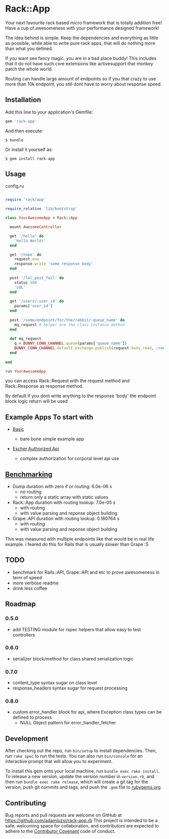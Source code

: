 # Rack::App

Your next favourite rack based micro framework that is totally addition free! 
Have a cup of awesomeness with  your performance designed framework!

The idea behind is simple. 
Keep the dependencies and everything as little as possible,
while able to write pure rack apps,
that will do nothing more than what you defined.

If you want see fancy magic, you are in a bad place buddy!
This includes that it do not have such core extensions like activesupport that monkey patch the whole world.

Routing can handle large amount of endpoints so if you that crazy to use more than 10k endpoint,
you still dont have to worry about response speed.

## Installation

Add this line to your application's Gemfile:

```ruby
gem 'rack-app'
```

And then execute:

    $ bundle

Or install it yourself as:

    $ gem install rack-app

## Usage

config.ru
```ruby

require 'rack/app'

require_relative 'lib/bootstrap'

class YourAwesomeApp < Rack::App

  mount AwesomeController

  get '/hello' do
    'Hello World!'
  end

  get '/nope' do
    request.env
    response.write 'some response body'
  end
  
  post '/lol_post_fail' do 
    status 500 
    'LOL'
  end
  
  get '/users/:user_id' do 
    params['user_id']
  end 
  
  post '/some/endpoint/for/the/rabbit/:queue_name' do 
    mq_request # helper are the class instance method 
  end 
  
  def mq_request
    q = BUNNY_CONN_CHANNEL.queue(params['queue_name'])
    BUNNY_CONN_CHANNEL.default_exchange.publish(request.body.read, :routing_key => q.name)
  end 
  
end

run YourAwesomeApp
```

you can access Rack::Request with the request method and 
Rack::Response as response method. 

By default if you dont write anything to the response 'body' the endpoint block logic return will be used

## Example Apps To start with

* [Basic](https://github.com/adamluzsi/rack-app.rb-examples/tree/master/basic)
  * bare bone simple example app 
  
* [Escher Authorized Api](https://github.com/adamluzsi/rack-app.rb-examples/tree/master/escher_authorized)
  * complex authorization for corporal level api use

## [Benchmarking](https://github.com/adamluzsi/rack-app.rb-benchmark)

* Dump duration with zero if or routing: 6.0e-06 s
  * no routing
  * return only a static array with static values
* Rack::App duration with routing lookup: 7.0e-05 s
  * with routing 
  * with value parsing and reponse object building
* Grape::API duration with routing lookup: 0.180764 s
  * with routing 
  * with value parsing and reponse object building
  
This was measured with multiple endpoints like that would be in real life example.
i feared do this for Rails that is usually slower than Grape :S

## TODO

* benchmark for Rails::API, Grape::API and etc to prove awesomeness in term of speed
* more verbose readme
* drink less coffee

## Roadmap 

### 0.5.0

* add TESTING module for rspec helpers that allow easy to test controllers

### 0.6.0

* serializer block/method for class shared serialization logic

### 0.7.0

* content_type syntax sugar on class level 
* response_headers syntax sugar for request processing 

### 0.8.0

* custom error_handler block for api, where Exception class types can be defined to process
  * NULL Object pattern for error_handler_fetcher

## Development

After checking out the repo, run `bin/setup` to install dependencies. Then, run `rake spec` to run the tests. You can also run `bin/console` for an interactive prompt that will allow you to experiment.

To install this gem onto your local machine, run `bundle exec rake install`. To release a new version, update the version number in `version.rb`, and then run `bundle exec rake release`, which will create a git tag for the version, push git commits and tags, and push the `.gem` file to [rubygems.org](https://rubygems.org).

## Contributing

Bug reports and pull requests are welcome on GitHub at https://github.com/adamluzsi/rack-app.rb This project is intended to be a safe, welcoming space for collaboration, and contributors are expected to adhere to the [Contributor Covenant](contributor-covenant.org) code of conduct.


